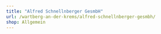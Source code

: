 ```yaml
---
title: "Alfred Schnellnberger GesmbH"
url: /wartberg-an-der-krems/alfred-schnellnberger-gesmbh/
shop: Allgemein
---
```

